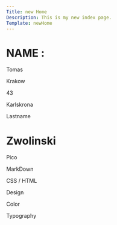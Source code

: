 ```yaml
---
Title: new Home
Description: This is my new index page.
Template: newHome
---
```



<div class="border-main">
    <h1>NAME :</h1>
</div>
<p class="name"><span class="main-color">T</span>omas</p>
<p class="birth"><span class="main-color">K</span>rakow</p>
<p class="age">4<span class="main-color">3</span></p>
<p class="location"><span class="main-color">K</span>arlskrona</p>
<p class="lastname"><span class="main-color">L</span>astname</p>
<div class="border-bottom">
    <h1>Zwolinski</h1>
</div>
<p class="pico"><span class="alt-color">P</span>ico</p>
<p class="markdown">Mark<span class="alt-color">D</span>own</p>
<p class="markup">CSS<span class="alt-color"> / </span>HTML</p>
<p class="design"><span class="alt-color">D</span>esign</p>
<p class="color">C<span class="alt-color">o</span>lor</p>
<p class="typography">Typograph<span class="alt-color">y</span></p>
